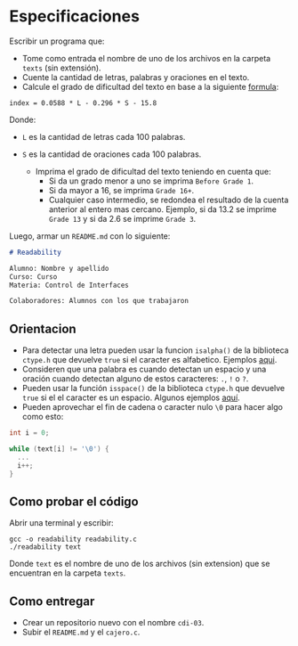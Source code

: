 # Especificaciones

Escribir un programa que: 
  - Tome como entrada el nombre de uno de los archivos en la carpeta `texts` (sin extensión).
  - Cuente la cantidad de letras, palabras y oraciones en el texto.
  - Calcule el grado de dificultad del texto en base a la siguiente [formula](https://en.wikipedia.org/wiki/Coleman%E2%80%93Liau_index#:~:text=The%20Coleman%E2%80%93Liau%20index%20is,necessary%20to%20comprehend%20the%20text.):

```
index = 0.0588 * L - 0.296 * S - 15.8
```

Donde:
- `L` es la cantidad de letras cada 100 palabras.
- `S` es la cantidad de oraciones cada 100 palabras.

  - Imprima el grado de dificultad del texto teniendo en cuenta que:
    - Si da un grado menor a uno se imprima `Before Grade 1`.
    - Si da mayor a 16, se imprima `Grade 16+`.
    - Cualquier caso intermedio, se redondea el resultado de la cuenta anterior al entero mas cercano. Ejemplo, si da 13.2 se imprime `Grade 13` y si da 2.6 se imprime `Grade 3`.

Luego, armar un `README.md` con lo siguiente:

```markdown
# Readability

Alumno: Nombre y apellido
Curso: Curso
Materia: Control de Interfaces

Colaboradores: Alumnos con los que trabajaron
```

## Orientacion

- Para detectar una letra pueden usar la funcion `isalpha()` de la biblioteca `ctype.h` que devuelve `true` si el caracter es alfabetico. Ejemplos [aqui](https://www.programiz.com/c-programming/library-function/ctype.h/isalpha).
- Consideren que una palabra es cuando detectan un espacio y una oración cuando detectan alguno de estos caracteres: `.`, `!` o `?`.
- Pueden usar la función `isspace()` de la biblioteca `ctype.h` que devuelve `true` si el el caracter es un espacio. Algunos ejemplos [aquí](https://www.programiz.com/c-programming/library-function/ctype.h/isspace).
- Pueden aprovechar el fin de cadena o caracter nulo `\0` para hacer algo como esto:

```c
int i = 0;

while (text[i] != '\0') {
  ...
  i++;
}
```

## Como probar el código

Abrir una terminal y escribir:

```
gcc -o readability readability.c
./readability text
```

Donde `text` es el nombre de uno de los archivos (sin extension) que se encuentran en la carpeta `texts`.

## Como entregar

- Crear un repositorio nuevo con el nombre `cdi-03`.
- Subir el `README.md` y el `cajero.c`.
